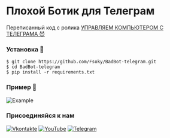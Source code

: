 # Плохой Ботик для Телеграм
Переписанный код с ролика [УПРАВЛЯЕМ КОМПЬЮТЕРОМ С ТЕЛЕГРАМА 😈](https://www.youtube.com/watch?v=uxj0cmzn1y4)

### Установка 💾
```
$ git clone https://github.com/Fsoky/BadBot-telegram.git
$ cd BadBot-telegram
$ pip install -r requirements.txt
```

### Пример 👀
![Example]()

### Присоединяйся к нам
[![Vkontakte](https://img.shields.io/badge/Vkontakte-black?style=for-the-badge&logo=VK)](https://vk.com/fsoky)
[![YouTube](https://img.shields.io/badge/YouTube-red?style=for-the-badge&logo=YouTube)](https://youtube.com/c/Фсоки)
[![Telegram](https://img.shields.io/badge/Telegram-blue?style=for-the-badge&logo=Telegram)](https://t.me/fsokycommunity)
